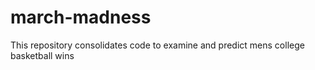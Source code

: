 # march-madness
This repository consolidates code to examine and predict mens college basketball wins
